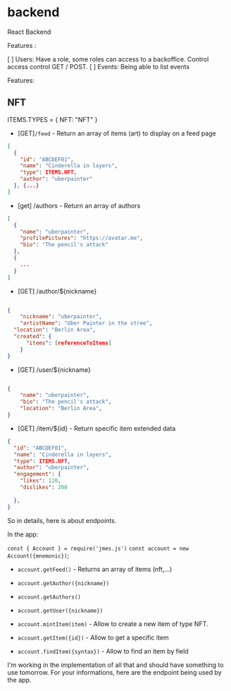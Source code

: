 # backend
React Backend


Features : 

[ ] Users: Have a role, some roles can access to a backoffice. Control 
access control GET / POST. 
[ ] Events: Being able to list events


Features: 


## NFT 

ITEMS.TYPES = {
    NFT: "NFT"
}

- [GET]`/feed` - Return an array of items (art) to display on a feed page

```json
[
  {
    "id": "ABCDEF01",
    "name": "Cinderella in layers",
    "type": ITEMS.NFT,
    "author": "uberpainter"
  }, {...}
]

```

- [get] /authors - Return an array of authors

```json
[
  {
    "name": "uberpainter",
    "profilePictures": "https://avatar.me",
    "bio": "The pencil's attack"
  },
  {
    ...
  }
]

```

- [GET] /author/${nickname}

```json

{
    "nickname": "uberpainter",
    "artistName": "Uber Painter in the stree",
  "location": "Berlin Area",
  "created": {
      "items": [referenceToItems]
    }
}

```

- [GET] /user/${nickname}

```json

{
    "name": "uberpainter",
    "bio": "The pencil's attack",
    "location": "Berlin Area",
}

```

- [GET] /item/${id} - Return specific item extended data

```json
{
  "id": "ABCDEF01",
  "name": "Cinderella in layers",
  "type": ITEMS.NFT,
  "author": "uberpainter",
  "engagement": {
    "likes": 120,
    "dislikes": 200
    
  },
}

```

So in details, here is about endpoints. 


In the app: 

`const { Account } = require('jmes.js')`
`const account = new Account({mnemonic})`;

- `account.getFeed()` - Returns an array of items (nft,...)

- `account.getAuthor({nickname})`
- `account.getAuthors()`
- `account.getUser({nickname})`

- `account.mintItem(item)` - Allow to create a new item of type NFT.
- `account.getItem({id})` - Allow to get a specific item
- `account.findItem({syntax})` - Allow to find an item by field

I'm working in the implementation of all that and should have something to use tomorrow. 
For your informations, here are the endpoint being used by the app.
